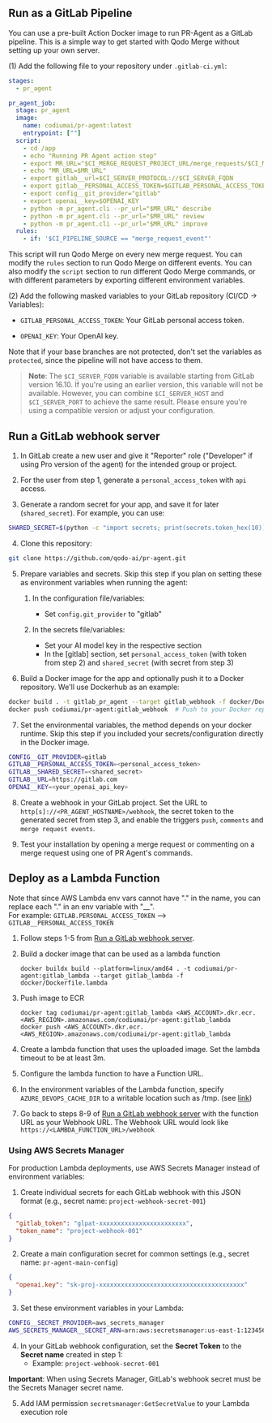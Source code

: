 ## Run as a GitLab Pipeline

You can use a pre-built Action Docker image to run PR-Agent as a GitLab pipeline. This is a simple way to get started with Qodo Merge without setting up your own server.

(1) Add the following file to your repository under `.gitlab-ci.yml`:

```yaml
stages:
  - pr_agent

pr_agent_job:
  stage: pr_agent
  image:
    name: codiumai/pr-agent:latest
    entrypoint: [""]
  script:
    - cd /app
    - echo "Running PR Agent action step"
    - export MR_URL="$CI_MERGE_REQUEST_PROJECT_URL/merge_requests/$CI_MERGE_REQUEST_IID"
    - echo "MR_URL=$MR_URL"
    - export gitlab__url=$CI_SERVER_PROTOCOL://$CI_SERVER_FQDN
    - export gitlab__PERSONAL_ACCESS_TOKEN=$GITLAB_PERSONAL_ACCESS_TOKEN
    - export config__git_provider="gitlab"
    - export openai__key=$OPENAI_KEY
    - python -m pr_agent.cli --pr_url="$MR_URL" describe
    - python -m pr_agent.cli --pr_url="$MR_URL" review
    - python -m pr_agent.cli --pr_url="$MR_URL" improve
  rules:
    - if: '$CI_PIPELINE_SOURCE == "merge_request_event"'
```

This script will run Qodo Merge on every new merge request. You can modify the `rules` section to run Qodo Merge on different events.
You can also modify the `script` section to run different Qodo Merge commands, or with different parameters by exporting different environment variables.

(2) Add the following masked variables to your GitLab repository (CI/CD -> Variables):

- `GITLAB_PERSONAL_ACCESS_TOKEN`: Your GitLab personal access token.

- `OPENAI_KEY`: Your OpenAI key.

Note that if your base branches are not protected, don't set the variables as `protected`, since the pipeline will not have access to them.

> **Note**: The `$CI_SERVER_FQDN` variable is available starting from GitLab version 16.10. If you're using an earlier version, this variable will not be available. However, you can combine `$CI_SERVER_HOST` and `$CI_SERVER_PORT` to achieve the same result. Please ensure you're using a compatible version or adjust your configuration.

## Run a GitLab webhook server

1. In GitLab create a new user and give it "Reporter" role ("Developer" if using Pro version of the agent) for the intended group or project.

2. For the user from step 1, generate a `personal_access_token` with `api` access.

3. Generate a random secret for your app, and save it for later (`shared_secret`). For example, you can use:

```bash
SHARED_SECRET=$(python -c "import secrets; print(secrets.token_hex(10))")
```

4. Clone this repository:

```bash
git clone https://github.com/qodo-ai/pr-agent.git
```

5. Prepare variables and secrets. Skip this step if you plan on setting these as environment variables when running the agent:
    1. In the configuration file/variables:
        - Set `config.git_provider` to "gitlab"

    2. In the secrets file/variables:
        - Set your AI model key in the respective section
        - In the [gitlab] section, set `personal_access_token` (with token from step 2) and `shared_secret` (with secret from step 3)

6. Build a Docker image for the app and optionally push it to a Docker repository. We'll use Dockerhub as an example:

```bash
docker build . -t gitlab_pr_agent --target gitlab_webhook -f docker/Dockerfile
docker push codiumai/pr-agent:gitlab_webhook  # Push to your Docker repository
```

7. Set the environmental variables, the method depends on your docker runtime. Skip this step if you included your secrets/configuration directly in the Docker image.

```bash
CONFIG__GIT_PROVIDER=gitlab
GITLAB__PERSONAL_ACCESS_TOKEN=<personal_access_token>
GITLAB__SHARED_SECRET=<shared_secret>
GITLAB__URL=https://gitlab.com
OPENAI__KEY=<your_openai_api_key>
```

8. Create a webhook in your GitLab project. Set the URL to `http[s]://<PR_AGENT_HOSTNAME>/webhook`, the secret token to the generated secret from step 3, and enable the triggers `push`, `comments` and `merge request events`.

9. Test your installation by opening a merge request or commenting on a merge request using one of PR Agent's commands.

## Deploy as a Lambda Function

Note that since AWS Lambda env vars cannot have "." in the name, you can replace each "." in an env variable with "__".<br>
For example: `GITLAB.PERSONAL_ACCESS_TOKEN` --> `GITLAB__PERSONAL_ACCESS_TOKEN`

1. Follow steps 1-5 from [Run a GitLab webhook server](#run-a-gitlab-webhook-server).
2. Build a docker image that can be used as a lambda function

    ```shell
    docker buildx build --platform=linux/amd64 . -t codiumai/pr-agent:gitlab_lambda --target gitlab_lambda -f docker/Dockerfile.lambda
   ```

3. Push image to ECR

    ```shell
    docker tag codiumai/pr-agent:gitlab_lambda <AWS_ACCOUNT>.dkr.ecr.<AWS_REGION>.amazonaws.com/codiumai/pr-agent:gitlab_lambda
    docker push <AWS_ACCOUNT>.dkr.ecr.<AWS_REGION>.amazonaws.com/codiumai/pr-agent:gitlab_lambda
    ```

4. Create a lambda function that uses the uploaded image. Set the lambda timeout to be at least 3m.
5. Configure the lambda function to have a Function URL.
6. In the environment variables of the Lambda function, specify `AZURE_DEVOPS_CACHE_DIR` to a writable location such as /tmp. (see [link](https://github.com/Codium-ai/pr-agent/pull/450#issuecomment-1840242269))
7. Go back to steps 8-9 of [Run a GitLab webhook server](#run-a-gitlab-webhook-server) with the function URL as your Webhook URL.
    The Webhook URL would look like `https://<LAMBDA_FUNCTION_URL>/webhook`

### Using AWS Secrets Manager

For production Lambda deployments, use AWS Secrets Manager instead of environment variables:

1. Create individual secrets for each GitLab webhook with this JSON format (e.g., secret name: `project-webhook-secret-001`)

```json
{
  "gitlab_token": "glpat-xxxxxxxxxxxxxxxxxxxxxxxx",
  "token_name": "project-webhook-001"
}
```

2. Create a main configuration secret for common settings (e.g., secret name: `pr-agent-main-config`)

```json
{
  "openai.key": "sk-proj-xxxxxxxxxxxxxxxxxxxxxxxxxxxxxxxxxxxxxxxx"
}
```

3. Set these environment variables in your Lambda:

```bash
CONFIG__SECRET_PROVIDER=aws_secrets_manager
AWS_SECRETS_MANAGER__SECRET_ARN=arn:aws:secretsmanager:us-east-1:123456789012:secret:pr-agent-main-config-AbCdEf
```

4. In your GitLab webhook configuration, set the **Secret Token** to the **Secret name** created in step 1:
   - Example: `project-webhook-secret-001`

**Important**: When using Secrets Manager, GitLab's webhook secret must be the Secrets Manager secret name.

5. Add IAM permission `secretsmanager:GetSecretValue` to your Lambda execution role
